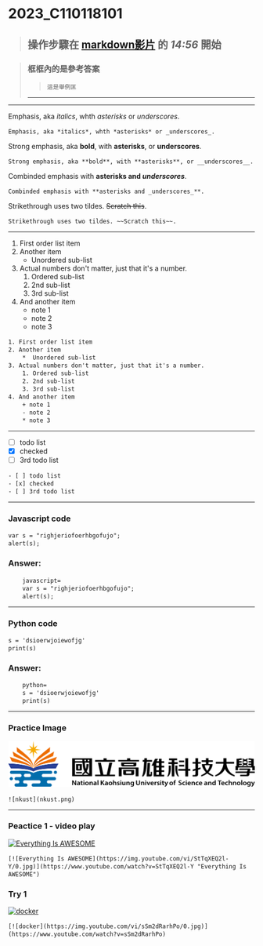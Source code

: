 # 2023_C110118101

>操作步驟在 [markdown影片](https://nkusto365-my.sharepoint.com/:v:/g/personal/10979_office365_nkust_edu_tw/EVH2K_Ipn2pMoQAQy3mhfhsB3wKPzy2Ggr-I3TFMS6AoQQ?e=Y7bfFi) 的 *14:56* 開始
>---

>### 框框內的是參考答案
>> ```
>> 這是舉例匡
>> ```
>---

---

Emphasis, aka *italics*, whth *asterisks* or _underscores_.

``` 
Emphasis, aka *italics*, whth *asterisks* or _underscores_.
```

Strong emphasis, aka **bold**, with **asterisks**, or __underscores__.

```
Strong emphasis, aka **bold**, with **asterisks**, or __underscores__.
```

Combinded emphasis with **asterisks and _underscores_**.

```
Combinded emphasis with **asterisks and _underscores_**.
```

Strikethrough uses two tildes. ~~Scratch this~~.

```
Strikethrough uses two tildes. ~~Scratch this~~.
```


---

1. First order list item
2. Another item
   *  Unordered sub-list
3. Actual numbers don't matter, just that it's a number.
   1.  Ordered sub-list
   2.  2nd sub-list
   3.  3rd sub-list
4. And another item
   + note 1
   + note 2
   * note 3

```
1. First order list item
2. Another item
    *  Unordered sub-list
3. Actual numbers don't matter, just that it's a number.
    1. Ordered sub-list
    2. 2nd sub-list
    3. 3rd sub-list
4. And another item
    + note 1
    - note 2
    * note 3
```

---

- [ ] todo list
- [x] checked
- [ ] 3rd todo list

```
- [ ] todo list
- [x] checked
- [ ] 3rd todo list
```

---

### Javascript code
```javascript=
var s = "righjeriofoerhbgofujo";
alert(s);
```

### Answer:
```
    javascript=
    var s = "righjeriofoerhbgofujo";
    alert(s);
```

---

### Python code
```python=
s = 'dsioerwjoiewofjg'
print(s)
```

### Answer:
```
    python=
    s = 'dsioerwjoiewofjg'
    print(s)
```

---
### Practice Image

![nkust](nkust.png)

```
![nkust](nkust.png)
```

---

### Peactice 1 - video play

[![Everything Is AWESOME](https://img.youtube.com/vi/StTqXEQ2l-Y/0.jpg)](https://www.youtube.com/watch?v=StTqXEQ2l-Y "Everything Is AWESOME")

```
[![Everything Is AWESOME](https://img.youtube.com/vi/StTqXEQ2l-Y/0.jpg)](https://www.youtube.com/watch?v=StTqXEQ2l-Y "Everything Is AWESOME")
```

### Try 1

[![docker](https://img.youtube.com/vi/sSm2dRarhPo/0.jpg)](https://www.youtube.com/watch?v=sSm2dRarhPo)

```
[![docker](https://img.youtube.com/vi/sSm2dRarhPo/0.jpg)](https://www.youtube.com/watch?v=sSm2dRarhPo)
```
